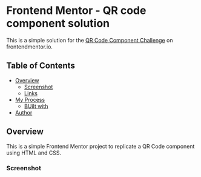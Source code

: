 # Frontend Mentor - QR code component solution

This is a simple solution for the [QR Code Component Challenge](https://www.frontendmentor.io/challenges/qr-code-component-iux_sIO_H) on frontendmentor.io.

## Table of Contents

- [Overview](#overview)
  * [Screenshot](#screenshot)
  * [Links](#links)
- [My Process](#my-process)
  * [BUilt with](#built-with)
- [Author](#author)

## Overview

This is a simple Frontend Mentor project to replicate a QR Code component using HTML and CSS.

### Screenshot






